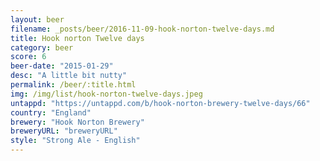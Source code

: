 ```yaml
---
layout: beer
filename: _posts/beer/2016-11-09-hook-norton-twelve-days.md
title: Hook norton Twelve days
category: beer
score: 6
beer-date: "2015-01-29"
desc: "A little bit nutty"
permalink: /beer/:title.html
img: /img/list/hook-norton-twelve-days.jpeg
untappd: "https://untappd.com/b/hook-norton-brewery-twelve-days/66"
country: "England"
brewery: "Hook Norton Brewery"
breweryURL: "breweryURL"
style: "Strong Ale - English"
---
```

